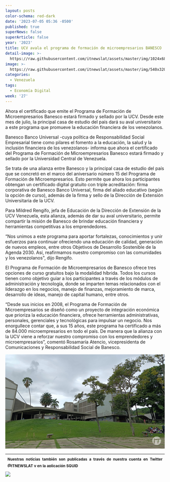 ```yaml
---
layout: posts
color-schema: red-dark
date: '2023-07-05 05:36 -0500'
published: true
superNews: false
superArticle: false
year: '2023'
title: UCV avala el programa de formación de microempresarios BANESCO
detail-image: >-
  https://raw.githubusercontent.com/itnewslat/assets/master/img/1024x680/ucv-g.jpg
image: >-
  https://raw.githubusercontent.com/itnewslat/assets/master/img/540x320/ucv-p.jpg
categories:
  - Venezuela
tags:
  - Economía Digital
week: '27'
---
```

Ahora el certificado que emite el Programa de Formación de Microempresarios Banesco estará firmado y sellado por la UCV. Desde este mes de julio, la principal casa de estudio del país dará su aval universitario a este programa que promueve la educación financiera de los venezolanos. 

Banesco Banco Universal -cuya política de Responsabilidad Social Empresarial tiene como pilares el fomento a la educación, la salud y la inclusión financiera de los venezolanos- informa que ahora el certificado del Programa de Formación de Microempresarios Banesco estará firmado y sellado por la Universidad Central de Venezuela.

Se trata de una alianza entre Banesco y la principal casa de estudio del país que se concretó en el marco del aniversario número 15 del Programa de Formación de Microempresarios. Esto permite que ahora los participantes obtengan un certificado digital gratuito con triple acreditación: firma corporativa de Banesco Banco Universal, firma del aliado educativo (según la opción de curso), además de la firma y sello de la Dirección de Extensión Universitaria de la UCV.

Para Mildred Rengifo, jefa de Educación de la Dirección de Extensión de la UCV Venezuela, esta alianza, además de dar su aval universitario, permite compartir la misión de Banesco de brindar educación financiera y herramientas competitivas a los emprendedores. 

“Nos unimos a este programa para aportar fortalezas, conocimientos y unir esfuerzos para continuar ofreciendo una educación de calidad, generación de nuevos empleos, entre otros Objetivos de Desarrollo Sostenible de la Agenda 2030. Así, reafirmamos nuestro compromiso con las comunidades y los venezolanos", dijo Rengifo. 

El Programa de Formación de Microempresarios de Banesco ofrece tres opciones de curso gratuitos bajo la modalidad híbrida. Todos los cursos tienen como objetivo guiar a los participantes a través de los módulos de administración y tecnología, donde se imparten temas relacionados con el liderazgo en los negocios, manejo de finanzas, mejoramiento de marca, desarrollo de ideas, manejo de capital humano, entre otros. 

“Desde sus inicios en 2008, el Programa de Formación de Microempresarios se diseñó como un proyecto de integración económica que prioriza la educación financiera, ofrece herramientas administrativas, personales, gerenciales y tecnológicas para impulsar un negocio. Nos enorgullece contar que, a sus 15 años, este programa ha certificado a más de 84.000 microempresarios en todo el país. De manera que la alianza con la UCV viene a reforzar nuestro compromiso con los emprendedores y microempresarios”, comentó Rosamaría Atencio, vicepresidenta de Comunicaciones y Responsabilidad Social de Banesco. 

![](https://raw.githubusercontent.com/itnewslat/assets/master/img/540x320/ucv-p.jpg)

<table style="height: 42px;" width="569">
<tbody>
<tr>
<td style="text-align: justify;"><sub><strong>Nuestras noticias también son publicadas a través de nuestra cuenta en Twitter <a href="https://twitter.com/itnewslat?lang=es">@ITNEWSLAT</a> y en la aplicación <a href="https://squidapp.co/en/">SQUID</a></strong></sub></td>
</tr>
</tbody>
</table>
<img src="https://tracker.metricool.com/c3po.jpg?hash=56f88a41e39ab42c063cc51676587a04"/>